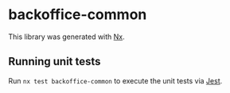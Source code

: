 # backoffice-common

This library was generated with [Nx](https://nx.dev).

## Running unit tests

Run `nx test backoffice-common` to execute the unit tests via [Jest](https://jestjs.io).
